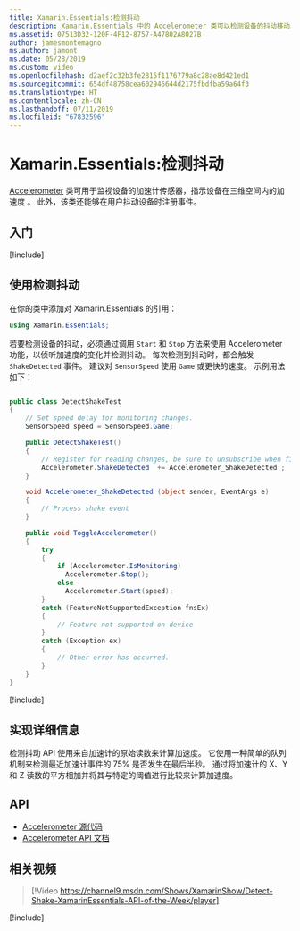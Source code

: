 ```yaml
---
title: Xamarin.Essentials:检测抖动
description: Xamarin.Essentials 中的 Accelerometer 类可以检测设备的抖动移动。
ms.assetid: 07513D32-120F-4F12-8757-A47802A8027B
author: jamesmontemagno
ms.author: jamont
ms.date: 05/28/2019
ms.custom: video
ms.openlocfilehash: d2aef2c32b3fe2815f1176779a8c28ae8d421ed1
ms.sourcegitcommit: 654df48758cea602946644d2175fbdfba59a64f3
ms.translationtype: HT
ms.contentlocale: zh-CN
ms.lasthandoff: 07/11/2019
ms.locfileid: "67832596"
---
```

# <a name="xamarinessentials-detect-shake"></a>Xamarin.Essentials:检测抖动

[Accelerometer](accelerometer.md) 类可用于监视设备的加速计传感器，指示设备在三维空间内的加速度  。 此外，该类还能够在用户抖动设备时注册事件。

## <a name="get-started"></a>入门

[!include[](~/essentials/includes/get-started.md)]

## <a name="using-detect-shake"></a>使用检测抖动

在你的类中添加对 Xamarin.Essentials 的引用：

```csharp
using Xamarin.Essentials;
```

若要检测设备的抖动，必须通过调用 `Start` 和 `Stop` 方法来使用 Accelerometer 功能，以侦听加速度的变化并检测抖动。 每次检测到抖动时，都会触发 `ShakeDetected` 事件。 建议对 `SensorSpeed` 使用 `Game` 或更快的速度。 示例用法如下：

```csharp

public class DetectShakeTest
{
    // Set speed delay for monitoring changes.
    SensorSpeed speed = SensorSpeed.Game;

    public DetectShakeTest()
    {
        // Register for reading changes, be sure to unsubscribe when finished
        Accelerometer.ShakeDetected  += Accelerometer_ShakeDetected ;
    }

    void Accelerometer_ShakeDetected (object sender, EventArgs e)
    {
        // Process shake event
    }

    public void ToggleAccelerometer()
    {
        try
        {
            if (Accelerometer.IsMonitoring)
              Accelerometer.Stop();
            else
              Accelerometer.Start(speed);
        }
        catch (FeatureNotSupportedException fnsEx)
        {
            // Feature not supported on device
        }
        catch (Exception ex)
        {
            // Other error has occurred.
        }
    }
}
```

[!include[](~/essentials/includes/sensor-speed.md)]

## <a name="implementation-details"></a>实现详细信息

检测抖动 API 使用来自加速计的原始读数来计算加速度。 它使用一种简单的队列机制来检测最近加速计事件的 75% 是否发生在最后半秒。 通过将加速计的 X、Y 和 Z 读数的平方相加并将其与特定的阈值进行比较来计算加速度。

## <a name="api"></a>API

- [Accelerometer 源代码](https://github.com/xamarin/Essentials/tree/master/Xamarin.Essentials/Accelerometer)
- [Accelerometer API 文档](xref:Xamarin.Essentials.Accelerometer)

## <a name="related-video"></a>相关视频

> [!Video https://channel9.msdn.com/Shows/XamarinShow/Detect-Shake-XamarinEssentials-API-of-the-Week/player]

[!include[](~/essentials/includes/xamarin-show-essentials.md)]
